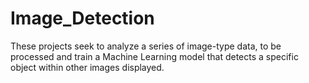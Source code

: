 # Image_Detection
These projects seek to analyze a series of image-type data, to be processed and train a Machine Learning model that detects a specific object within other images displayed.
